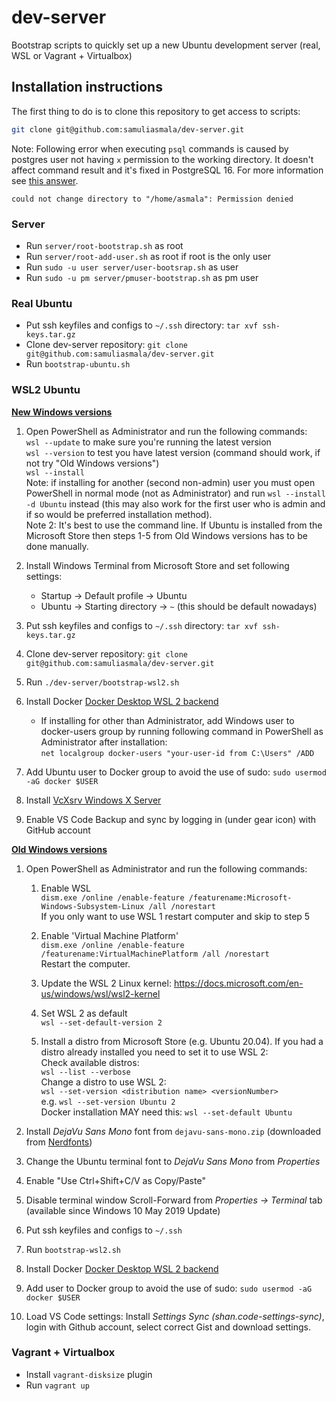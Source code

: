 # dev-server

Bootstrap scripts to quickly set up a new Ubuntu development server (real, WSL or Vagrant + Virtualbox)

## Installation instructions

The first thing to do is to clone this repository to get access to scripts:
```bash
git clone git@github.com:samuliasmala/dev-server.git
```

Note: Following error when executing `psql` commands is caused by postgres user not having `x` permission to the working directory. It doesn't affect command result and it's fixed in PostgreSQL 16. For more information see [this answer](https://unix.stackexchange.com/questions/229069/could-not-change-directory-to-home-corey-scripts-permission-denied/773032#773032).

```
could not change directory to "/home/asmala": Permission denied
```

### Server
- Run `server/root-bootstrap.sh` as root
- Run `server/root-add-user.sh` as root if root is the only user
- Run `sudo -u user server/user-bootsrap.sh` as user
- Run `sudo -u pm server/pmuser-bootstrap.sh` as pm user


### Real Ubuntu

- Put ssh keyfiles and configs to `~/.ssh` directory: `tar xvf ssh-keys.tar.gz`
- Clone dev-server repository: `git clone git@github.com:samuliasmala/dev-server.git`
- Run `bootstrap-ubuntu.sh`

### WSL2 Ubuntu


**[New Windows versions](https://docs.microsoft.com/en-us/windows/wsl/install)**
1. Open PowerShell as Administrator and run the following commands:  
  `wsl --update` to make sure you're running the latest version  
  `wsl --version` to test you have latest version (command should work, if not try "Old Windows versions")  
  `wsl --install`  
  Note: if installing for another (second non-admin) user you must open PowerShell in normal mode (not as Administrator) and run `wsl --install -d Ubuntu` instead (this may also work for the first user who is admin and if so would be preferred installation method).  
  Note 2: It's best to use the command line. If Ubuntu is installed from the Microsoft Store then steps 1-5 from Old Windows versions has to be done manually.

1. Install Windows Terminal from Microsoft Store and set following settings:
    - Startup -> Default profile -> Ubuntu
    - Ubuntu -> Starting directory -> `~` (this should be default nowadays)

1. Put ssh keyfiles and configs to `~/.ssh` directory: `tar xvf ssh-keys.tar.gz`
1. Clone dev-server repository: `git clone git@github.com:samuliasmala/dev-server.git`
1. Run `./dev-server/bootstrap-wsl2.sh`
1. Install Docker [Docker Desktop WSL 2 backend](https://docs.docker.com/docker-for-windows/wsl/)
   - If installing for other than Administrator, add Windows user to docker-users group by running following command in PowerShell as Administrator after installation:  
   `net localgroup docker-users "your-user-id from C:\Users" /ADD`
1. Add Ubuntu user to Docker group to avoid the use of sudo: `sudo usermod -aG docker $USER`
1. Install [VcXsrv Windows X Server](https://sourceforge.net/projects/vcxsrv/)
1. Enable VS Code Backup and sync by logging in (under gear icon) with GitHub account

**[Old Windows versions](https://docs.microsoft.com/en-us/windows/wsl/install-manual)**

1. Open PowerShell as Administrator and run the following commands:

   1. Enable WSL   
   `dism.exe /online /enable-feature /featurename:Microsoft-Windows-Subsystem-Linux /all /norestart`  
   If you only want to use WSL 1 restart computer and skip to step 5
   
   1. Enable 'Virtual Machine Platform'  
   `dism.exe /online /enable-feature /featurename:VirtualMachinePlatform /all /norestart`  
   Restart the computer.
   
   1. Update the WSL 2 Linux kernel: https://docs.microsoft.com/en-us/windows/wsl/wsl2-kernel
   
   1. Set WSL 2 as default  
   `wsl --set-default-version 2`
   
   1. Install a distro from Microsoft Store (e.g. Ubuntu 20.04). If you had a distro already installed you need to set it to use WSL 2:  
   Check available distros:  
   `wsl --list --verbose`  
   Change a distro to use WSL 2:  
   `wsl --set-version <distribution name> <versionNumber>`  
   e.g. `wsl --set-version Ubuntu 2`  
   Docker installation MAY need this: `wsl --set-default Ubuntu`
1. Install _DejaVu Sans Mono_ font from `dejavu-sans-mono.zip` (downloaded from [Nerdfonts](https://nerdfonts.com/))
1. Change the Ubuntu terminal font to _DejaVu Sans Mono_ from _Properties_
1. Enable "Use Ctrl+Shift+C/V as Copy/Paste"
1. Disable terminal window Scroll-Forward from _Properties -> Terminal_ tab (available since Windows 10 May 2019 Update)
1. Put ssh keyfiles and configs to `~/.ssh`
1. Run `bootstrap-wsl2.sh`
1. Install Docker [Docker Desktop WSL 2 backend](https://docs.docker.com/docker-for-windows/wsl/)
1. Add user to Docker group to avoid the use of sudo: `sudo usermod -aG docker $USER`
1. Load VS Code settings: Install _Settings Sync (shan.code-settings-sync)_, login with Github account, select correct Gist and download settings.

### Vagrant + Virtualbox

- Install `vagrant-disksize` plugin
- Run `vagrant up`
